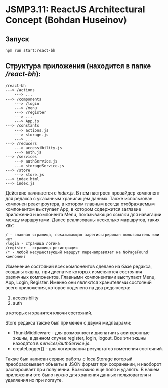 JSMP3.11: ReactJS Architectural Concept (Bohdan Huseinov)
=========================================================

## Запуск 
    npm run start:react-bh

## Структура приложения (находится в папке */react-bh*):

    /react-bh
	---> /actions
		---> ...
	---> /components
		---> /login
		---> /menu
		---> /register
		---> ...
		---> App.js
	---> /constants
		---> actions.js
		---> storage.js
		---> ...
	---> /reducers
		---> accessibility.js
		---> auth.js
	---> /services
		---> authService.js
		---> storageService.js
	---> /store
		---> store.js
	---> index.html
	---> index.js
	
Действие начинается с _index.js_. В нем настроен провайдер компонент для редакса с указанным хранилищем данных. Также использован компонен реакт роутера, в котором главным всегда отображаемым компонентом выступает App, в котором содержится заглавие приложения и компонента Menu, показывающая ссылки для навигации между маршрутами. Далее реализованы несколько маршрутов, таких как:

    / - главная страница, показывающая зарегисьтрирован пользователь или нет
    /login - страница логина
    /register - страница регистрации
    /* - любой несуществующий маршрут перенаправляет на NoPageFound компонент
    
Изменение состояний всех компонентов сделано на базе редакса, созданы экшны, при диспатче которых изменяются состояния различных компонентов. Главными компонентами выступают Menu, App, Login, Register. Именно они являются хранителями состояний всего приложения, которое поделено на два редьюсера:

1. accessibility
2. auth

в которых и хранятся ключи состояний.

Store редакса также был применен с двумя мидлварами:

* ThunkMiddleware - для возможности диспатчить асинхронные экшны, в данном случае register, login, logout. Все эти экшны находятся в _services/authService.js_. 
* createLogger() - для логирования результатов изменения состояний.

Также был написан сервис работы с localStorage который преобразовывает объекты в JSON формат при сохранении, и наоборот распарсивает при получении. Возможно еще поля и удалять. В нашем приложении это было нужно для хранения данных пользователя и удаляения их при логауте.